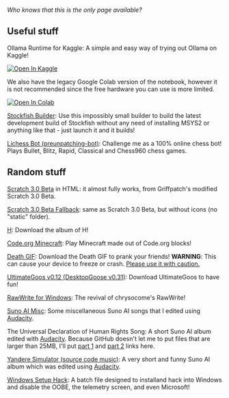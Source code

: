 <html>
   <head>
   </head>
   <body>
      <p>
         <i>Who knows that this is the only page available?</i>
      </p>
      <h2>
         Useful stuff
      </h2>
      <p>
         Ollama Runtime for Kaggle: A simple and easy way of trying out Ollama on Kaggle!
      <p></p>
      <a href="https://www.kaggle.com/code/preunpatching/ollama-runtime-for-kaggle" target="_parent"><img src="https://kaggle.com/static/images/open-in-kaggle.svg" alt="Open In Kaggle"/></a>
      <p></p>
         We also have the legacy Google Colab version of the notebook, however it is not recommended since the free hardware you can use is more limited.
         <p></p>
         <a href="https://colab.research.google.com/github/preunpatching/preunpatching.github.io/blob/main/Ollama_Runtime_for_Google_Colab.ipynb" target="_parent"><img src="https://colab.research.google.com/assets/colab-badge.svg" alt="Open In Colab"/></a>
      </p>
      <p>
         <a href="sfbuild.exe">Stockfish Builder</a>: Use this impossibly small builder to build the latest development build of Stockfish without any need of installing MSYS2 or anything like that - just launch it and it builds!
      </p>
      <p>
         <a href="https://lichess.org/@/preunpatching-bot">Lichess Bot (preunpatching-bot)</a>: Challenge me as a 100% online chess bot! Plays Bullet, Blitz, Rapid, Classical and Chess960 chess games.
      </p>
     <h2>Random stuff</h2>
      <p>
         <a href="/Scratch 3.0 Beta/Scratch 3.0 Beta.html">Scratch 3.0 Beta</a> in HTML: it almost fully works, from Griffpatch's modified Scratch 3.0 Beta.
      </p>
      <p>
         <a href="/Scratch 3.0 Beta Fallback/Scratch 3.0 Beta.html">Scratch 3.0 Beta Fallback</a>: same as Scratch 3.0 Beta, but without icons (no "static" folder). 
      </p>
      <p>
         <a href="h.zip">H</a>: Download the album of H!
      </p>
      <p>
         <a href="https://studio.code.org/c/2178019603">Code.org Minecraft</a>: Play Minecraft made out of Code.org blocks!
      </p>
      <p>
         <a href="death.zip">Death GIF</a>: Download the Death GIF to prank your friends!
         <b>WARNING</b>: This can cause your device to freeze or crash. <u>Please use it with caution.</u>
      </p>
      <p>
         <a href="UltimateGoos.zip">UltimateGoos v0.12 (DesktopGoose v0.31)</a>: Download UltimateGoos to have fun!
      </p>
      <p>
         <a href="RawWrite.zip">RawWrite for Windows</a>: The revival of chrysocome's RawWrite!
      </p>
      <p>
         <a href="Suno AI Misc.zip">Suno AI Misc</a>: Some miscellaneous Suno AI songs that I edited using <a href="https://www.audacityteam.org/">Audacity</a>.
      </p>
      <p>
         The Universal Declaration of Human Rights Song: A short Suno AI album edited with <a href="https://www.audacityteam.org/">Audacity</a>. Because GitHub doesn't let me to put files that are larger than 25MB, I'll put <a href="The Universal Declaration of Human Rights Song 1.zip">part 1</a> and <a href="The Universal Declaration of Human Rights Song 2.zip">part 2</a> links here.
      </p>
      <p>
         <a href="Yandere Simulator (source code music).zip">Yandere Simulator (source code music)</a>: A very short and funny Suno AI album which was edited using <a href="https://www.audacityteam.org/">Audacity</a>.
      </p>
      <p>
         <a href="setup.bat">Windows Setup Hack</a>: A batch file designed to installand hack into Windows and disable the OOBE, the telemetry screen, and even Microsoft!
      </p>
   </body>
</html>
